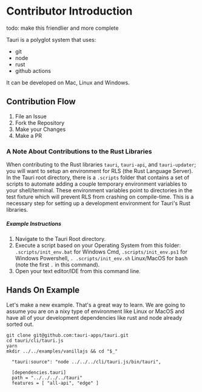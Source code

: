 # Contributor Introduction

todo: make this friendlier and more complete

Tauri is a polyglot system that uses:
- git
- node
- rust
- github actions

It can be developed on Mac, Linux and Windows.

## Contribution Flow
1. File an Issue
2. Fork the Repository
3. Make your Changes
4. Make a PR

### A Note About Contributions to the Rust Libraries
When contributing to the Rust libraries `tauri`, `tauri-api`, and `tauri-updater`; you will want to setup an environment for RLS (the Rust Language Server). In the Tauri root directory, there is a `.scripts` folder that contains a set of scripts to automate adding a couple temporary environment variables to your shell/terminal. These environment variables point to directories in the test fixture which will prevent RLS from crashing on compile-time.  This is a necessary step for setting up a development environment for Tauri's Rust libraries.

##### *Example Instructions*
1. Navigate to the Tauri Root directory.
2. Execute a script based on your Operating System from this folder: `.scripts/init_env.bat` for Windows Cmd, `.scripts/init_env.ps1` for Windows Powershell, `. .scripts/init_env.sh` Linux/MacOS for bash (note the first `.` in this command).
3. Open your text editor/IDE from this command line.

## Hands On Example
Let's make a new example. That's a great way to learn. We are going to assume you are on a nixy type of environment like Linux or MacOS and have all of your development dependencies like rust and node already sorted out.

```
git clone git@github.com:tauri-apps/tauri.git
cd tauri/cli/tauri.js
yarn
mkdir ../../examples/vanillajs && cd "$_"
```

```
  "tauri:source": "node ../../../cli/tauri.js/bin/tauri",
```

```
  [dependencies.tauri]
  path = "../../../../tauri"
  features = [ "all-api", "edge" ]
```
